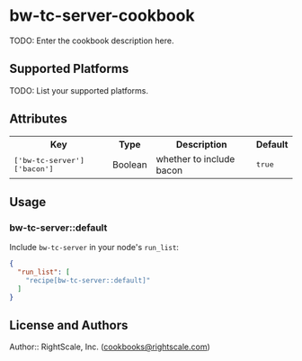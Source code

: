 # bw-tc-server-cookbook

TODO: Enter the cookbook description here.

## Supported Platforms

TODO: List your supported platforms.

## Attributes

<table>
  <tr>
    <th>Key</th>
    <th>Type</th>
    <th>Description</th>
    <th>Default</th>
  </tr>
  <tr>
    <td><tt>['bw-tc-server']['bacon']</tt></td>
    <td>Boolean</td>
    <td>whether to include bacon</td>
    <td><tt>true</tt></td>
  </tr>
</table>

## Usage

### bw-tc-server::default

Include `bw-tc-server` in your node's `run_list`:

```json
{
  "run_list": [
    "recipe[bw-tc-server::default]"
  ]
}
```

## License and Authors

Author:: RightScale, Inc. (<cookbooks@rightscale.com>)
